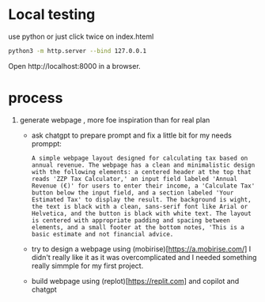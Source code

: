 # Local testing

use python or just click twice on index.hteml

```bash
python3 -m http.server --bind 127.0.0.1
```

Open http://localhost:8000 in a browser. 


# process

1. generate webpage , more foe inspiration than for real plan

    - ask chatgpt to prepare prompt and fix a little bit for my needs
        promppt:
        ```text
        A simple webpage layout designed for calculating tax based on annual revenue. The webpage has a clean and minimalistic design with the following elements: a centered header at the top that reads 'ZZP Tax Calculator,' an input field labeled 'Annual Revenue (€)' for users to enter their income, a 'Calculate Tax' button below the input field, and a section labeled 'Your Estimated Tax' to display the result. The background is wight, the text is black with a clean, sans-serif font like Arial or Helvetica, and the button is black with white text. The layout is centered with appropriate padding and spacing between elements, and a small footer at the bottom notes, 'This is a basic estimate and not financial advice.
        ```
    - try to design a webpage using (mobirise)[https://a.mobirise.com/]
        I didn't really like it as it was overcomplicated and I needed something really simmple for my first project.
    
    - build webpage using (replot)[https://replit.com] and copilot and chatgpt 